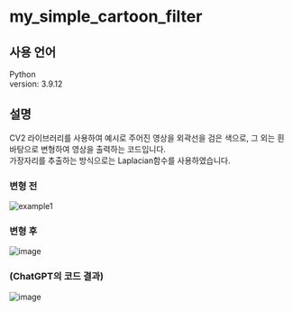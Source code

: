 # my_simple_cartoon_filter  

## 사용 언어
Python  
version: 3.9.12  

## 설명  
CV2 라이브러리를 사용하여 예시로 주어진 영상을 외곽선을 검은 색으로, 그 외는 흰 바탕으로 변형하여 영상을 출력하는 코드입니다.  
가장자리를 추출하는 방식으로는 Laplacian함수를 사용하였습니다.  

### 변형 전  
![example1](https://user-images.githubusercontent.com/86285421/227720386-4a098d79-7517-46b2-be4d-02c5d3240836.png)  
### 변형 후  
![image](https://user-images.githubusercontent.com/86285421/227720404-343a1bdc-593d-4f67-8dda-33089432810c.png)  
### (ChatGPT의 코드 결과)  
![image](https://user-images.githubusercontent.com/86285421/227720447-f2872417-f344-431e-896d-bf6ba05bc93a.png)  

